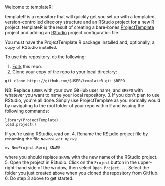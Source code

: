Welcome to templateR!

templateR is a repository that will quickly get you set up with a templated,
version-controlled directory structure and an RStudio project for a new R
project. templateR is the result of creating a bare-bones
[ProjectTemplate](http://projecttemplate.net/) project and adding an
[RStudio](http://rstudio.com) project configuration file.

You must have the ProjectTemplate R package installed and, optionally, a copy
of RStudio installed.

To use this repository, do the following:

1. [Fork](https://help.github.com/articles/fork-a-repo) this repo.
2. Clone your copy of the repo to your local directory:  
```
git clone https://github.com/$USER/templateR.git $REPO
```  
NB: Replace `$USER` with your own GitHub user name, and `$REPO` with whatever you want
to name your local repository.
3. If you don't plan to use RStudio, you're all done. Simply use
   ProjectTemplate as you normally would by navigating to the root
folder of your repo within R and issuing the following commands:   
```   
library(ProjectTemplate)   
load.project()
```   
If you're using RStudio, read on.
4. Rename the RStudio project file by renaming the file `NewProject.Rproj`:    
```
mv NewProject.Rproj $NAME   
```  
where you should replace `$NAME` with the new name of the RStudio
project.
5. Open the project in RStudio. Click on the `Project`
button in the upper-right-hand side of the window, then select `Open
Project...`. Select the folder you just created above when you cloned the repository from GitHub.
6. Do step 3 above to get started.
